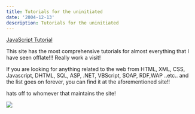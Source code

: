 ```yaml
---
title: Tutorials for the uninitiated
date: '2004-12-13'
description: Tutorials for the uninitiated
---
```


[JavaScript Tutorial][0]

This site has the most comprehensive tutorials for almost everything that I have seen offlate!!! Really work a visit!

If you are looking for anything related to the web from HTML, XML, CSS, Javascript, DHTML, SQL, ASP, .NET, VBScript, SOAP, RDF,WAP ..etc.. and the list goes on forever, you can find it at the aforementioned site!!

hats off to whomever that maintains the site!

![](/images/7854873-110293234690967056?l=shvelmur.blogspot.com)


[0]: http://www.w3schools.com/js/default.asp